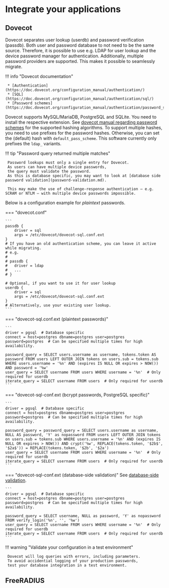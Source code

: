 # Integrate your applications

## Dovecot

Dovecot separates user lookup (userdb) and password verification (passdb).
Both user and password database to not need to be the same source.
Therefore, it is possible to use e.g. LDAP for user lookup and the device password manager for authentication.
Additionally, multiple password providers are supported.
This makes it possible to seamlessly migrate.

!!! info "Dovecot documentation"

     * [Authentication](https://doc.dovecot.org/configuration_manual/authentication/)
     * [SQL](https://doc.dovecot.org/configuration_manual/authentication/sql/)
     * [Password schemes](https://doc.dovecot.org/configuration_manual/authentication/password_schemes/)

Dovecot supports MySQL/MariaDB, PostgreSQL and SQLite.
You need to install the respective extension.
See [dovecot manual regarding password schemes](https://doc.dovecot.org/configuration_manual/authentication/password_schemes/) for the supported hashing algorithms.
To support multiple hashes, you need to use prefixes for the password hashes.
Otherwise, you can set the (default) hash with `default_pass_scheme`.
This software currently only prefixes the `ldap_` variants.

!!! tip "Password query returned multiple matches"

     Password lookups must only a single entry for Dovecot.
     As users can have multiple device passwords,
     the query must validate the password.
     As this is database specific, you may want to look at [database side password validation](password-validation.md).

     This may make the use of challenge-response authentication – e.g. SCRAM or NTLM – with multiple device passwords impossible.   

Below is a configuration example for _plaintext_ passwords. 

=== "dovecot.conf"

    ```
    passdb {
        driver = sql
        args = /etc/dovecot/dovecot-sql.conf.ext
    }
    # If you have an old authentication scheme, you can leave it active while migrating.
    # e.g.
    #
    # passdb {
    #   driver = ldap
    #   ...
    # }
    
    # Optional, if you want to use it for user lookup
    userdb {
        driver = sql
        args = /etc/dovecot/dovecot-sql.conf.ext
    }
    # Alternatively, use your existing user lookup.
    ```

=== "dovecot-sql.conf.ext (plaintext passwords)"

    ```
    driver = pgsql  # Database specific
    connect = host=postgres dbname=postgres user=postgres password=postgres  # Can be specified multiple times for high availability.

    password_query = SELECT users.username as username, tokens.token AS password FROM users LEFT OUTER JOIN tokens on users.sub = tokens.sub WHERE users.username = '%n' AND (expires IS NULL OR expires > NOW()) AND password = '%w'
    user_query = SELECT username FROM users WHERE username = '%n'  # Only required for userdb
    iterate_query = SELECT username FROM users  # Only required for userdb
    ```

=== "dovecot-sql-conf.ext (bcrypt passwords, PostgreSQL specific)"

    ```
    driver = pgsql  # Database specific
    connect = host=postgres dbname=postgres user=postgres password=postgres  # Can be specified multiple times for high availability.

    password_query = password_query = SELECT users.username as username, NULL AS password, 'Y' as nopassword FROM users LEFT OUTER JOIN tokens on users.sub = tokens.sub WHERE users.username = '%n' AND (expires IS NULL OR expires > NOW()) AND crypt('%w', REPLACE(tokens.token, '$2b$', '$2a$')) = REPLACE(tokens.token, '$2b', '$2a')
    user_query = SELECT username FROM users WHERE username = '%n'  # Only required for userdb
    iterate_query = SELECT username FROM users  # Only required for userdb
    ```

=== "dovecot-sql-conf.ext (database-side validation)"
    See [database-side validation](password-validation.md).

    ```
    driver = pgsql  # Database specific
    connect = host=postgres dbname=postgres user=postgres password=postgres  # Can be specified multiple times for high availability.

    password_query = SELECT username, NULL as password, 'Y' as nopassword FROM verify_login('%n', '', '%w')
    user_query = SELECT username FROM users WHERE username = '%n'  # Only required for userdb
    iterate_query = SELECT username FROM users  # Only required for userdb
    ```

!!! warning "Validate your configuration in a test environment"

     Dovecot will log queries with errors, including parameters.
     To avoid accidential logging of your production passwords,
     test your database integration in a test environment.


## FreeRADIUS


